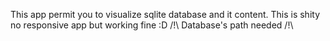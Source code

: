 This app permit you to visualize sqlite database and it content.
This is shity no responsive app but working fine :D
/!\ Database's path needed /!\
